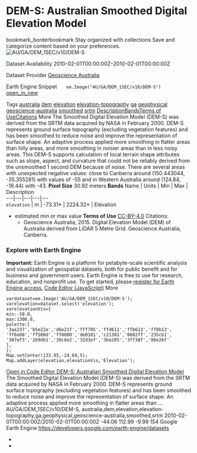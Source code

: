  
#  DEM-S: Australian Smoothed Digital Elevation Model 
bookmark_borderbookmark Stay organized with collections  Save and categorize content based on your preferences.
![AU/GA/DEM_1SEC/v10/DEM-S](https://developers.google.com/earth-engine/datasets/images/AU/AU_GA_DEM_1SEC_v10_DEM-S_sample.png) 

Dataset Availability
    2010-02-01T00:00:00Z–2010-02-01T00:00:00Z 

Dataset Provider
     [ Geoscience Australia ](https://www.ga.gov.au/metadata-gateway/metadata/record/72759/) 

Earth Engine Snippet
     `    ee.Image("AU/GA/DEM_1SEC/v10/DEM-S")   ` [ open_in_new ](https://code.earthengine.google.com/?scriptPath=Examples:Datasets/AU/AU_GA_DEM_1SEC_v10_DEM-S) 

Tags
     [australia](https://developers.google.com/earth-engine/datasets/tags/australia) [dem](https://developers.google.com/earth-engine/datasets/tags/dem) [elevation](https://developers.google.com/earth-engine/datasets/tags/elevation) [elevation-topography](https://developers.google.com/earth-engine/datasets/tags/elevation-topography) [ga](https://developers.google.com/earth-engine/datasets/tags/ga) [geophysical](https://developers.google.com/earth-engine/datasets/tags/geophysical) [geoscience-australia](https://developers.google.com/earth-engine/datasets/tags/geoscience-australia) [smoothed](https://developers.google.com/earth-engine/datasets/tags/smoothed) [srtm](https://developers.google.com/earth-engine/datasets/tags/srtm)
[Description](https://developers.google.com/earth-engine/datasets/catalog/AU_GA_DEM_1SEC_v10_DEM-S#description)[Bands](https://developers.google.com/earth-engine/datasets/catalog/AU_GA_DEM_1SEC_v10_DEM-S#bands)[Terms of Use](https://developers.google.com/earth-engine/datasets/catalog/AU_GA_DEM_1SEC_v10_DEM-S#terms-of-use)[Citations](https://developers.google.com/earth-engine/datasets/catalog/AU_GA_DEM_1SEC_v10_DEM-S#citations) More
The Smoothed Digital Elevation Model (DEM-S) was derived from the SRTM data acquired by NASA in February 2000. DEM-S represents ground surface topography (excluding vegetation features) and has been smoothed to reduce noise and improve the representation of surface shape. An adaptive process applied more smoothing in flatter areas than hilly areas, and more smoothing in noisier areas than in less noisy areas.
This DEM-S supports calculation of local terrain shape attributes such as slope, aspect, and curvature that could not be reliably derived from the unsmoothed 1 second DEM because of noise.
There are several areas with unexpected negative values: close to Canberra around (150.443044, -35.355281) with values of -55 and in Western Australia around (124.84, -16.44) with -43.
**Pixel Size** 30.92 meters 
**Bands**
Name | Units | Min | Max | Description  
---|---|---|---|---  
`elevation` | m |  -73.31*  |  2224.32*  | Elevation  
* estimated min or max value 
**Terms of Use**
[CC-BY-4.0](https://spdx.org/licenses/CC-BY-4.0.html)
Citations:
  * Geoscience Australia, 2015. Digital Elevation Model (DEM) of Australia derived from LiDAR 5 Metre Grid. Geoscience Australia, Canberra.


### Explore with Earth Engine
**Important:** Earth Engine is a platform for petabyte-scale scientific analysis and visualization of geospatial datasets, both for public benefit and for business and government users. Earth Engine is free to use for research, education, and nonprofit use. To get started, please [register for Earth Engine access.](https://console.cloud.google.com/earth-engine)
[Code Editor (JavaScript)](https://developers.google.com/earth-engine/datasets/catalog/AU_GA_DEM_1SEC_v10_DEM-S#code-editor-javascript-sample) More
```
vardataset=ee.Image('AU/GA/DEM_1SEC/v10/DEM-S');
varelevation=dataset.select('elevation');
varelevationVis={
min:-10.0,
max:1300.0,
palette:[
'3ae237','b5e22e','d6e21f','fff705','ffd611','ffb613','ff8b13',
'ff6e08','ff500d','ff0000','de0101','c21301','0602ff','235cb1',
'307ef3','269db1','30c8e2','32d3ef','3be285','3ff38f','86e26f'
],
};
Map.setCenter(133.95,-24.69,5);
Map.addLayer(elevation,elevationVis,'Elevation');
```
[ Open in Code Editor ](https://code.earthengine.google.com/?scriptPath=Examples:Datasets/AU/AU_GA_DEM_1SEC_v10_DEM-S)
[ DEM-S: Australian Smoothed Digital Elevation Model ](https://developers.google.com/earth-engine/datasets/catalog/AU_GA_DEM_1SEC_v10_DEM-S)
The Smoothed Digital Elevation Model (DEM-S) was derived from the SRTM data acquired by NASA in February 2000. DEM-S represents ground surface topography (excluding vegetation features) and has been smoothed to reduce noise and improve the representation of surface shape. An adaptive process applied more smoothing in flatter areas than …
AU/GA/DEM_1SEC/v10/DEM-S, australia,dem,elevation,elevation-topography,ga,geophysical,geoscience-australia,smoothed,srtm 
2010-02-01T00:00:00Z/2010-02-01T00:00:00Z
-44.06 112.99 -9.99 154 
Google Earth Engine
https://developers.google.com/earth-engine/datasets
  * [ ](https://doi.org/https://www.ga.gov.au/metadata-gateway/metadata/record/72759/)
  * [ ](https://doi.org/https://developers.google.com/earth-engine/datasets/catalog/AU_GA_DEM_1SEC_v10_DEM-S)


